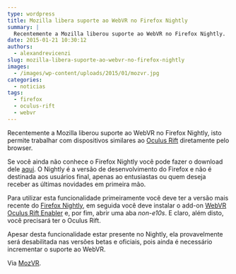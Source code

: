 ```yaml
---
type: wordpress
title: Mozilla libera suporte ao WebVR no Firefox Nightly
summary: |
  Recentemente a Mozilla liberou suporte ao WebVR no Firefox Nightly.
date: 2015-01-21 10:30:12
authors:
  - alexandrevicenzi
slug: mozilla-libera-suporte-ao-webvr-no-firefox-nightly
images:
  - /images/wp-content/uploads/2015/01/mozvr.jpg
categories:
  - noticias
tags:
  - firefox
  - oculus-rift
  - webvr
---
```


Recentemente a Mozilla liberou suporte ao WebVR no Firefox Nightly, isto permite trabalhar com dispositivos similares ao <a href="https://www.oculus.com/rift/" target="_blank">Oculus Rift</a> diretamente pelo browser.

Se você ainda não conhece o Firefox Nightly você pode fazer o download dele <a href="http://nightly.mozilla.org/" target="_blank">aqui</a>. O Nightly é a versão de desenvolvimento do Firefox e não é destinada aos usuários final, apenas ao entusiastas ou quem deseja receber as últimas novidades em primeira mão.

Para utilizar esta funcionalidade primeiramente você deve ter a versão mais recente do <a href="http://nightly.mozilla.org/" target="_blank">Firefox Nightly</a>, em seguida você deve instalar o add-on <a href="http://mozvr.com/downloads/webvr-oculus-addon-0.4.4.xpi" target="_blank">WebVR Oculus Rift Enabler</a> e, por fim, abrir uma aba <em>non-e10s</em>. E claro, além disto, você precisará ter o Oculus Rift.

Apesar desta funcionalidade estar presente no Nightly, ela provavelmente será desabilitada nas versões betas e oficiais, pois ainda é necessário incrementar o suporte ao WebVR.

Via <a href="http://mozvr.com/posts/webvr-lands-in-nightly/" target="_blank">MozVR</a>.
